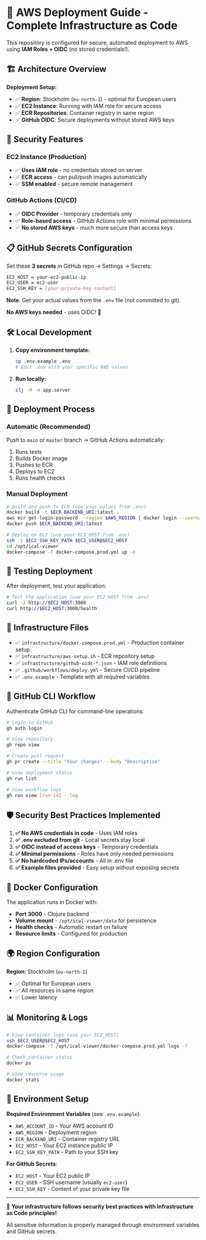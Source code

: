 # 🚀 AWS Deployment Guide - Complete Infrastructure as Code

This repository is configured for secure, automated deployment to AWS using **IAM Roles + OIDC** (no stored credentials!).

## 🏗️ Architecture Overview

**Deployment Setup:**
- ✅ **Region**: Stockholm (`eu-north-1`) - optimal for European users
- ✅ **EC2 Instance**: Running with IAM role for secure access
- ✅ **ECR Repositories**: Container registry in same region
- ✅ **GitHub OIDC**: Secure deployments without stored AWS keys

## 🔐 Security Features

### EC2 Instance (Production)
- ✅ **Uses IAM role** - no credentials stored on server
- ✅ **ECR access** - can pull/push images automatically
- ✅ **SSM enabled** - secure remote management

### GitHub Actions (CI/CD)
- ✅ **OIDC Provider** - temporary credentials only
- ✅ **Role-based access** - GitHub Actions role with minimal permissions
- ✅ **No stored AWS keys** - much more secure than access keys

## 📋 GitHub Secrets Configuration

Set these **3 secrets** in GitHub repo → Settings → Secrets:

```bash
EC2_HOST = your-ec2-public-ip
EC2_USER = ec2-user
EC2_SSH_KEY = [your-private-key-content]
```

**Note**: Get your actual values from the `.env` file (not committed to git).

**No AWS keys needed** - uses OIDC! 🎉

## 🛠️ Local Development

1. **Copy environment template:**
   ```bash
   cp .env.example .env
   # Edit .env with your specific AWS values
   ```

2. **Run locally:**
   ```bash
   clj -M -m app.server
   ```

## 🚢 Deployment Process

### Automatic (Recommended)
Push to `main` or `master` branch → GitHub Actions automatically:
1. Runs tests
2. Builds Docker image
3. Pushes to ECR
4. Deploys to EC2
5. Runs health checks

### Manual Deployment
```bash
# Build and push to ECR (use your values from .env)
docker build -t $ECR_BACKEND_URI:latest .
aws ecr get-login-password --region $AWS_REGION | docker login --username AWS --password-stdin $ECR_BACKEND_URI
docker push $ECR_BACKEND_URI:latest

# Deploy on EC2 (use your EC2_HOST from .env)
ssh -i $EC2_SSH_KEY_PATH $EC2_USER@$EC2_HOST
cd /opt/ical-viewer
docker-compose -f docker-compose.prod.yml up -d
```

## 🧪 Testing Deployment

After deployment, test your application:

```bash
# Test the application (use your EC2_HOST from .env)
curl -I http://$EC2_HOST:3000
curl http://$EC2_HOST:3000/health
```

## 📁 Infrastructure Files

- ✅ `infrastructure/docker-compose.prod.yml` - Production container setup
- ✅ `infrastructure/aws-setup.sh` - ECR repository setup
- ✅ `infrastructure/github-oidc-*.json` - IAM role definitions
- ✅ `.github/workflows/deploy.yml` - Secure CI/CD pipeline
- ✅ `.env.example` - Template with all required variables

## 🔄 GitHub CLI Workflow

Authenticate GitHub CLI for command-line operations:

```bash
# Login to GitHub
gh auth login

# View repository
gh repo view

# Create pull request
gh pr create --title "Your changes" --body "Description"

# View deployment status
gh run list

# View workflow logs
gh run view [run-id] --log
```

## 🛡️ Security Best Practices Implemented

1. **✅ No AWS credentials in code** - Uses IAM roles
2. **✅ .env excluded from git** - Local secrets stay local
3. **✅ OIDC instead of access keys** - Temporary credentials
4. **✅ Minimal permissions** - Roles have only needed permissions
5. **✅ No hardcoded IPs/accounts** - All in .env file
6. **✅ Example files provided** - Easy setup without exposing secrets

## 🐳 Docker Configuration

The application runs in Docker with:
- **Port 3000** - Clojure backend
- **Volume mount** - `/opt/ical-viewer/data` for persistence
- **Health checks** - Automatic restart on failure
- **Resource limits** - Configured for production

## 🌍 Region Configuration

**Region**: Stockholm (`eu-north-1`)
- ✅ Optimal for European users
- ✅ All resources in same region
- ✅ Lower latency

## 📊 Monitoring & Logs

```bash
# View container logs (use your EC2_HOST)
ssh $EC2_USER@$EC2_HOST
docker-compose -f /opt/ical-viewer/docker-compose.prod.yml logs -f

# Check container status
docker ps

# View resource usage
docker stats
```

## 🔧 Environment Setup

**Required Environment Variables** (see `.env.example`):
- `AWS_ACCOUNT_ID` - Your AWS account ID
- `AWS_REGION` - Deployment region
- `ECR_BACKEND_URI` - Container registry URL
- `EC2_HOST` - Your EC2 instance public IP
- `EC2_SSH_KEY_PATH` - Path to your SSH key

**For GitHub Secrets**:
- `EC2_HOST` - Your EC2 public IP
- `EC2_USER` - SSH username (usually `ec2-user`)
- `EC2_SSH_KEY` - Content of your private key file

---

🎉 **Your infrastructure follows security best practices with Infrastructure as Code principles!** 

All sensitive information is properly managed through environment variables and GitHub secrets.